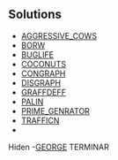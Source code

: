 ## Solutions

- [AGGRESSIVE_COWS](./solutions/aggressive_cows.cpp)
- [BORW](./solutions/borw.cpp)
- [BUGLIFE](./solutions/buglife.cpp)
- [COCONUTS](./solutions/coconuts.cpp)
- [CONGRAPH](./solutions/congraph.cpp)
- [DISGRAPH](./solutions/disgraph.cpp)
- [GRAFFDEFF](./solutions/graffdef.cpp)
- [PALIN](./solutions/palin.cpp)
- [PRIME_GENRATOR](./solutions/prime_generator.cpp)
- [TRAFFICN](./solutions/trafficn.cpp)
-

Hiden
-[GEORGE](./solutions/george.cpp) TERMINAR